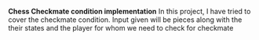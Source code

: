 **Chess Checkmate condition implementation**
In this project, I have tried to cover the checkmate condition.
Input given will be pieces along with the their states and the player for whom we need to check for checkmate
